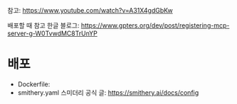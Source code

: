 참고: https://www.youtube.com/watch?v=A31X4gdGbKw


배포할 때 참고 한글 블로그: https://www.gpters.org/dev/post/registering-mcp-server-g-W0TvwdMC8TrUnYP

# 배포
- Dockerfile: 
- smithery.yaml
스미더리 공식 글: https://smithery.ai/docs/config